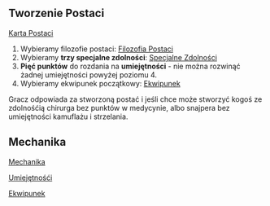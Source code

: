 <h2>Tworzenie Postaci</h2>

[Karta Postaci](NeoBreslau_KartaPostaci.pdf)

1. Wybieramy filozofie postaci: [Filozofia Postaci](Filozofia.md)
2. Wybieramy **trzy specjalne zdolności**: [Specjalne Zdolności](SpecSkille.md)
3. **Pięć punktów** do rozdania na **umiejętności** - nie można rozwinąć żadnej umiejętności powyżej poziomu 4.
4. Wybieramy ekwipunek początkowy: [Ekwipunek](EkwipunekStart.md)

Gracz odpowiada za stworzoną postać i jeśli chce może stworzyć kogoś ze zdolnośćią chirurga bez punktów w medycynie, albo snajpera bez umiejętności kamuflażu i strzelania.

<h2>Mechanika</h2>

[Mechanika](Mechanika.md)

[Umiejętnośći](Umiejętności.md)

[Ekwipunek](Ekwipunek.md)
